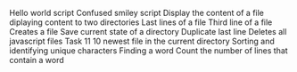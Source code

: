 Hello world script
Confused smiley script
Display the content of a file
diplaying content to two directories
Last lines of a file
Third line of a file
Creates a file
Save current state of a directory
Duplicate last line
Deletes all javascript files
Task 11
10 newest file in the current directory
Sorting and identifying unique characters
Finding a word
Count the number of lines that contain a word
